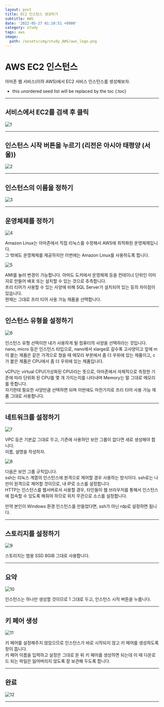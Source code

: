 ```yaml
---
layout: post
title: EC2 인스턴스 생성하기
subtitle: AWS
date: '2022-05-27 01:20:51 +0900'
category: study
tags: aws
image:
  path: /assets/img/study_AWS/aws_logo.png
---
```


# AWS EC2 인스턴스
아마존 웹 서비스(이하 AWS)에서 EC2 서비스 인스턴스를 생성해보자.

<!--more-->

* this unordered seed list will be replaced by the toc
{:toc}

<hr/>

## 서비스에서 EC2를 검색 후 클릭

![1](/assets/img/study_AWS/[AWS]_EC2_인스턴스_생성하기/1.png)

<hr/>

## 인스턴스 시작 버튼을 누르기 (리전은 아시아 태평양 (서울))

![2](/assets/img/study_AWS/[AWS]_EC2_인스턴스_생성하기/2.png)

<hr/>

## 인스턴스의 이름을 정하기

![3](/assets/img/study_AWS/[AWS]_EC2_인스턴스_생성하기/3.png)

<hr/>

## 운영체제를 정하기

![4](/assets/img/study_AWS/[AWS]_EC2_인스턴스_생성하기/4.png)

Amazon Linux는 아마존에서 직접 리눅스를 수정해서 AWS에 최적화된 운영체제입니다. <br>
그 밖에도 운영체제를 제공하지만 이번에는 Amazon Linux를 사용하도록 합니다. <br>

![5](/assets/img/study_AWS/[AWS]_EC2_인스턴스_생성하기/5.png)

AMI를 눌러 변경이 가능합니다. 아마도 도커에서 운영체제 등을 컨테이너 단위인 이미지로 만들어 배포 또는 설치할 수 있는 것으로 추측합니다. <br>
프리 티어가 사용할 수 있는 사양에 비해 SQL Server가 설치되어 있는 등의 차이점이 있습니다. <br>
현재는 그대로 프리 티어 사용 가능 제품을 선택합니다. <br>

<hr/>

## 인스턴스 유형을 설정하기

![6](/assets/img/study_AWS/[AWS]_EC2_인스턴스_생성하기/6.png)

인스턴스 유형 선택이란 내가 사용하게 될 컴퓨터의 사양을 선택하라는 것입니다. <br>
nano, micro 등은 인스턴스 타입으로, nano에서 xlarge로 갈수록 고사양이고 앞에 m이 붙는 제품은 같은 가격으로 쳤을 때 메모리 부분에서 좀 더 우위에 있는 제품이고, c가 붙은 제품은 CPU에서 좀 더 우위에 있는 제품입니다. <br>

vCPU는 virtual CPU(가상화된 CPU)라는 뜻으로, 아마존에서 자체적으로 측정한 기준에 따라 단위화 된 CPU를 몇 개 가지는지를 나타내며 Memory는 말 그대로 메모리를 뜻합니다. <br>
자기한테 필요한 사양만큼 선택하면 되며 이번에도 마찬가지로 프리 티어 사용 가능 제품 그대로 사용합니다. <br>

<hr/>

## 네트워크를 설정하기

![7](/assets/img/study_AWS/[AWS]_EC2_인스턴스_생성하기/7.png)

VPC 등은 기본값 그대로 두고, 기존에 사용하던 보안 그룹이 없다면 새로 생성해야 합니다. <br>
이름, 설명을 작성하자. <br>

![8](/assets/img/study_AWS/[AWS]_EC2_인스턴스_생성하기/8.png)

다음은 보안 그룹 규칙입니다.<br>
ssh는 리눅스 계열의 인스턴스에 원격으로 제어할 경우 사용하는 방식이다. ssh로는 나만이 원격으로 제어할 것이므로, 내 IP로 소스를 설정합니다.<br>
HTTP는 인스턴스를 웹서버로서 사용할 경우, 타인들이 웹 브라우저를 통해서 인스턴스에 접속할 수 있도록 해줘야 하므로 위치 무관으로 소스를 설정합니다. <br>

만약 본인이 Windows 환경 인스턴스를 만들었다면, ssh가 아닌 rdp로 설정하면 됩니다. <br>

<hr/>

## 스토리지를 설정하기

![9](/assets/img/study_AWS/[AWS]_EC2_인스턴스_생성하기/9.png)

스토리지는 범용 SSD 8GIB 그대로 사용합니다. <br>

<hr/>

## 요약

![10](/assets/img/study_AWS/[AWS]_EC2_인스턴스_생성하기/10.png)

인스턴스는 하나만 생성할 것이므로 1 그대로 두고, 인스턴스 시작 버튼을 누릅니다.<br>

<hr/>

## 키 페어 생성

![11](/assets/img/study_AWS/[AWS]_EC2_인스턴스_생성하기/11.png)

키 페어를 설정해주지 않았으므로 인스턴스가 바로 시작되지 않고 키 페어를 생성하도록 창이 뜹니다.<br>
키 페어 이름을 입력하고 설정은 그대로 둔 뒤 키 페어를 생성하면 되는데 
이 때 다운로드 되는 파일은 잃어버리지 않도록 잘 보관해 두도록 합니다. <br>

<hr/>

## 완료

![12](/assets/img/study_AWS/[AWS]_EC2_인스턴스_생성하기/12.png)

<hr/>
